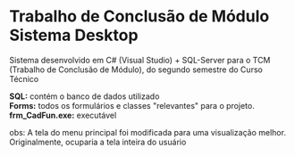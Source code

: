 # Trabalho de Conclusão de Módulo <br/>  Sistema Desktop
Sistema desenvolvido em C# (Visual Studio) + SQL-Server para o TCM (Trabalho de Conclusão de Módulo), do segundo semestre do Curso Técnico

<b>SQL:</b> contém o banco de dados utilizado
<br/>
<b>Forms:</b> todos os formulários e classes "relevantes" para o projeto.
<br/>
<b>frm_CadFun.exe:</b> executável
<br/>

obs: A tela do menu principal foi modificada para uma visualização melhor. Originalmente, ocuparia a tela inteira do usuário
